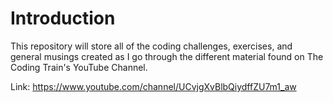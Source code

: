 # Introduction


This repository will store all of the coding challenges, exercises, and general musings created as I go through the different material found on The Coding Train's YouTube Channel.

Link: https://www.youtube.com/channel/UCvjgXvBlbQiydffZU7m1_aw
